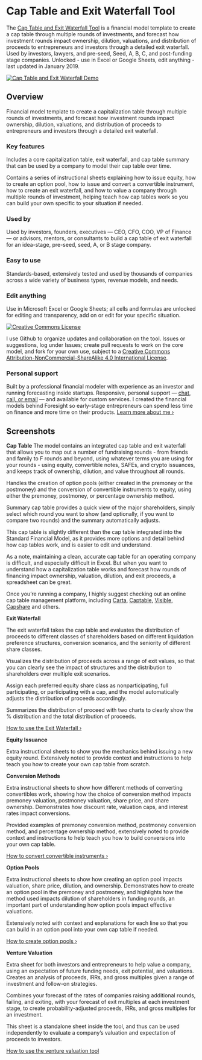 # Cap Table and Exit Waterfall Tool

The [Cap Table and Exit Waterfall Tool](https://foresight.is/cap-table) is a financial model template to create a cap table through multiple rounds of investments, and forecast how investment rounds impact ownership, dilution, valuations, and distribution of proceeds to entrepreneurs and investors through a detailed exit waterfall. Used by investors, lawyers, and pre-seed, Seed, A, B, C, and post-funding stage companies. Unlocked - use in Excel or Google Sheets, edit anything - last updated in January 2019.

[![Cap Table and Exit Waterfall Demo](https://foresight.is/assets/img/external/cap_table_demo.png)](https://foresight.is/learn/cap-table-overview)

## Overview
Financial model template to create a capitalization table through multiple rounds of investments, and forecast how investment rounds impact ownership, dilution, valuations, and distribution of proceeds to entrepreneurs and investors through a detailed exit waterfall.

### Key features
Includes a core capitalization table, exit waterfall, and cap table summary that can be used by a company to model their cap table over time.

Contains a series of instructional sheets explaining how to issue equity, how to create an option pool, how to issue and convert a convertible instrument, how to create an exit waterfall, and how to value a company through multiple rounds of investment, helping teach how cap tables work so you can build your own specific to your situation if needed.

### Used by
Used by investors, founders, executives — CEO, CFO, COO, VP of Finance — or advisors, mentors, or consultants to build a cap table of exit waterfall for an idea-stage, pre-seed, seed, A, or B stage company.

### Easy to use
Standards-based, extensively tested and used by thousands of companies across a wide variety of business types, revenue models, and needs.

### Edit anything
Use in Microsoft Excel or Google Sheets; all cells and formulas are unlocked for editing and transparency, add on or edit for your specific situation.

<a rel="license" href="http://creativecommons.org/licenses/by-nc-sa/4.0/"><img alt="Creative Commons License" style="border-width:0" src="https://i.creativecommons.org/l/by-nc-sa/4.0/88x31.png" /></a><br />

I use Github to organize updates and collaboration on the tool. Issues or suggestions, log under Issues; create pull requests to work on the core model, and fork for your own use, subject to a <a rel="license" href="http://creativecommons.org/licenses/by-nc-sa/4.0/">Creative Commons Attribution-NonCommercial-ShareAlike 4.0 International License</a>. 

### Personal support
Built by a professional financial modeler with experience as an investor and running forecasting inside startups. Responsive, personal support — [chat, call, or email](https://foresight.is/learn/contact) — and available for custom services. I created the financial models behind Foresight so early-stage entrepreneurs can spend less time on finance and more time on their products. [Learn more about me &rsaquo;](https://foresight.is/purpose)

## Screenshots

**Cap Table** The model contains an integrated cap table and exit waterfall that allows you to map out a number of fundraising rounds - from friends and family to F rounds and beyond, using whatever terms you are using for your rounds - using equity, convertible notes, SAFEs, and crypto issuances, and keeps track of ownership, dilution, and value throughout all rounds.

Handles the creation of option pools (either created in the premoney or the postmoney) and the conversion of convertible instruments to equity, using either the premoney, postmoney, or percentage ownership method.

Summary cap table provides a quick view of the major shareholders, simply select which round you want to show (and optionally, if you want to compare two rounds) and the summary automatically adjusts.

This cap table is slightly different than the cap table integrated into the Standard Financial Model, as it provides more options and detail behind how cap tables work, and is easier to edit and understand.

As a note, maintaining a clean, accurate cap table for an operating company is difficult, and especially difficult in Excel. But when you want to understand how a capitalization table works and forecast how rounds of financing impact ownership, valuation, dilution, and exit proceeds, a spreadsheet can be great.

Once you’re running a company, I highly suggest checking out an online cap table management platform, including [Carta](https://carta.com/), [Captable](https://captable.io/), [Visible](https://visible.vc), [Capshare](https://www.capshare.com/) and others.

**Exit Waterfall**

The exit waterfall takes the cap table and evaluates the distribution of proceeds to different classes of shareholders based on different liquidation preference structures, conversion scenarios, and the seniority of different share classes.

Visualizes the distribution of proceeds across a range of exit values, so that you can clearly see the impact of structures and the distribution to shareholders over multiple exit scenarios.

Assign each preferred equity share class as nonparticipating, full participating, or participating with a cap, and the model automatically adjusts the distribution of proceeds accordingly.

Summarizes the distribution of proceed with two charts to clearly show the % distribution and the total distribution of proceeds.

[How to use the Exit Waterfall ›](https://foresight.is/learn/cap-table-waterfall)

**Equity Issuance**

Extra instructional sheets to show you the mechanics behind issuing a new equity round. Extensively noted to provide context and instructions to help teach you how to create your own cap table from scratch.

**Conversion Methods**

Extra instructional sheets to show how different methods of converting convertibles work, showing how the choice of conversion method impacts premoney valuation, postmoney valuation, share price, and share ownership. Demonstrates how discount rate, valuation caps, and interest rates impact conversions.

Provided examples of premoney conversion method, postmoney conversion method, and percentage ownership method, extensively noted to provide context and instructions to help teach you how to build conversions into your own cap table.

[How to convert convertible instruments ›](https://foresight.is/learn/cap-table-conversion)

**Option Pools**

Extra instructional sheets to show how creating an option pool impacts valuation, share price, dilution, and ownership. Demonstrates how to create an option pool in the premoney and postmoney, and highlights how the method used impacts dilution of shareholders in funding rounds, an important part of understanding how option pools impact effective valuations.

Extensively noted with context and explanations for each line so that you can build in an option pool into your own cap table if needed.

[How to create option pools ›](https://foresight.is/learn/cap-table-option-pool)

**Venture Valuation**

Extra sheet for both investors and entrepreneurs to help value a company, using an expectation of future funding needs, exit potential, and valuations. Creates an analysis of proceeds, IRRs, and gross multiples given a range of investment and follow-on strategies.

Combines your forecast of the rates of companies raising additional rounds, failing, and exiting, with your forecast of exit multiples at each investment stage, to create probability-adjusted proceeds, IRRs, and gross multiples for an investment.

This sheet is a standalone sheet inside the tool, and thus can be used independently to evaluate a company’s valuation and expectation of proceeds to investors.

[How to use the venture valuation tool](https://foresight.is/learn/venture-valuation)
